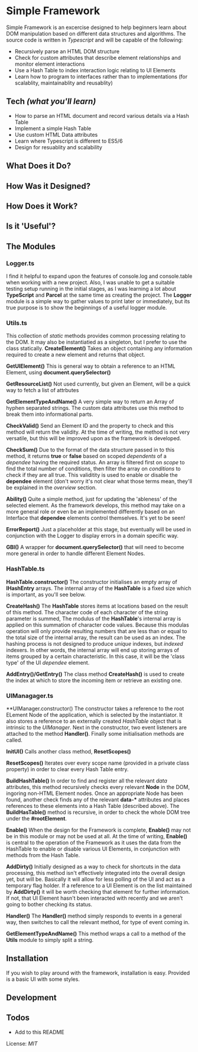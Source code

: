 # Simple Framework

Simple Framework is an excercise designed to help beginners learn about DOM manipulation based on different data structures and algorithms. The source code is written in *Typescript* and will be capable of the following:
  - Recursively parse an HTML DOM structure 
  - Check for custom attributes that describe element relationships and monitor element interactions
  - Use a Hash Table to index interaction logic relating to UI Elements
  - Learn how to program to interfaces rather than to implementations (for scalablity, maintainablity and reusablity)

## Tech *(what you'll learn)*
 - How to parse an HTML document and record various details via a Hash Table
 - Implement a simple Hash Table
 - Use custom HTML Data attributes
 - Learn where Typescript is different to ES5/6
 - Design for resuablity and scalability

## What Does it Do?
## How Was it Designed?
## How Does it Work?
## Is it 'Useful'? 
## The Modules
### Logger.ts
I find it helpful to expand upon the features of console.log and console.table when working with a new project. Also, I was unable to get a suitable testing setup running in the initial stages, as I was learning a lot about **TypeScript** and **Parcel** at the same time as creating the project. 
The **Logger** module is a simple way to gather values to print later or immediately, but its true purpose is to show the beginnings of a useful logger module.

### Utils.ts
This collection of *static* methods provides common processing relating to the DOM. It may also be instantiatied as a singleton, but I prefer to use the class statically.
**CreateElement()**
Takes an object containing any information required to create a new element and returns that object.

**GetUIElement()**
This is general way to obtain a reference to an HTML Element, using **document.querySelector()**

**GetResourceList()**
Not used currently, but given an Element, will be a quick way to fetch a list of attrbutes

**GetElementTypeAndName()**
A very simple way to return an Array of hyphen separated strings. The custom data attributes use this method to break them into informational parts. 

**CheckValid()**
Send an Element ID and the property to check and this method will return the validity. At the time of writing, the method is not very versatile, but this will be improved upon as the framework is developed.

**CheckSum()**
Due to the format of the data structure passed in to this method, it returns **true** or **false** based on scoped *dependents* of a *dependee* having the required status. An array is filtered first on *scope* to find the total number of conditions, then filter the array on *conditions* to check if they are all true. This validitity is used to enable or disable the **dependee** element (don't worry it's not clear what those terms mean, they'll be explained in the *overview* section. 

**Ability()**
Quite a simple method, just for updating the 'ableness' of the selected element. As the framework develops, this method may take on a more general role or even be an implemented differently based on an Interface that **dependee** elements control themselves. It's yet to be seen!

**ErrorReport()**
Just a placeholder at this stage, but eventually will be used in conjunction with the Logger to display errors in a domain specific way.

**GBI()**
A wrapper for **document.querySelector()** that will need to become more general in order to handle different Element Nodes.

### HashTable.ts
**HashTable.constructor()**
The constructor initialises an empty array of **IHashEntry** arrays. The internal array of the **HashTable** is a fixed size which is important, as you'll see below.

**CreateHash()**
The **HashTable** stores items at locations based on the result of this method. The character code of each character of the string parameter is summed, The modulus of the **HashTable**'s internal array is applied on this summation of character code values. Because this modulas operation will only provide resulting numbers that are less than or equal to the total size of the internal array, the result can be used as an index.
The hashing process is not designed to produce *unique* indexes, but *indexed* indexers. In other words, the internal array will end up storing arrays of items grouped by a certain characteristic. In this case, it will be the 'class type' of the UI *dependee* element.

**AddEntry()/GetEntry()**
The class method **CreateHash()** is used to create the index at which to store the incoming item or retrieve an existing one.

### UIManagager.ts
**UIManager.constructor()
The constructor takes a reference to the root ELement Node of the application, which is selected by the instantiator. It also stores a reference to an externally created *HashTable* object that is intrinsic to the *UIManager*. Next in the constructor, two event listeners are attached to the method **Handler()**. 
Finally some initialisation methods are called.

**InitUI()**
Calls another class method, **ResetScopes()**

**ResetScopes()**
Iterates over every scope name (provided in a private class property) in order to clear every Hash Table entry.

**BuildHashTable()**
In order to find and register all the relevant *data* attributes, this method recursively checks every relevant **Node** in the DOM, ingoring non-HTML Element nodes. Once an appropriate Node has been found, another check finds any of the relevant **data-\*** attributes and places references to these elements into a Hash Table (described above). The **BuildHasTable()** method is recursive, in order to check the whole DOM tree under the **#rootElement**.

**Enable()**
When the design for the Framework is complete, **Enable()** may not be in this module or may not be used at all. At the time of writing, **Enable()** is central to the operation of the Framework as it uses the data from the HashTable to enable or disable various UI Elements, in conjunction with methods from the Hash Table.

**AddDirty()**
Initially designed as a way to check for shortcuts in the data processing, this method isn't effectively integrated into the overall design yet, but will be. Basically it will allow for less polling of the UI and act as a temporary flag holder. If a reference to a UI Element is on the list maintained by **AddDirty()** it will be worth checking that element for further information. If not, that UI Element hasn't been interacted with recently and we aren't going to bother checking its status.

**Handler()**
The **Handler()** method simply responds to events in a general way, then switches to call the relevant method, for type of event coming in.

**GetElementTypeAndName()**
This method wraps a call to a method of the **Utils** module to simply split a string.
## Installation
If you wish to play around with the framework, installation is easy. Provided is a basic UI with some styles.
## Development
## Todos
 - Add to this README

License: *MIT*